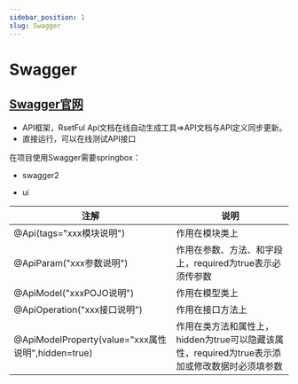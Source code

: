 ```yaml
---
sidebar_position: 1
slug: Swagger
---
```


# Swagger
## [Swagger官网](https://swagger.io/)

- API框架，RsetFul Api文档在线自动生成工具=>API文档与API定义同步更新。
- 直接运行，可以在线测试API接口

在项目使用Swagger需要springbox：

- swagger2

- ui


| 注解                                               | 说明                                                         |
| -------------------------------------------------- | ------------------------------------------------------------ |
| @Api(tags="xxx模块说明")                           | 作用在模块类上                                               |
| @ApiParam("xxx参数说明")                           | 作用在参数、方法、和字段上，required为true表示必须传参数     |
| @ApiModel("xxxPOJO说明")                           | 作用在模型类上                                               |
| @ApiOperation("xxx接口说明")                       | 作用在接口方法上                                             |
| @ApiModelProperty(value="xxx属性说明",hidden=true) | 作用在类方法和属性上，hidden为true可以隐藏该属性，required为true表示添加或修改数据时必须填参数 |

